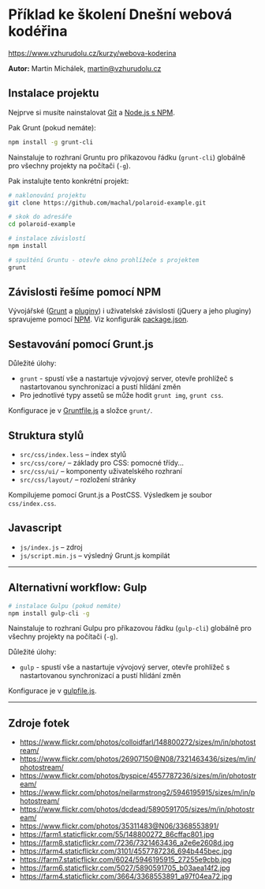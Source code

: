 # Příklad ke školení Dnešní webová kodéřina

https://www.vzhurudolu.cz/kurzy/webova-koderina

**Autor:** Martin Michálek, martin@vzhurudolu.cz

## Instalace projektu

Nejprve si musíte nainstalovat [Git](https://git-scm.com/downloads) a [Node.js s NPM](https://www.vzhurudolu.cz/prirucka/node-instalace).

Pak Grunt (pokud nemáte):

```bash
npm install -g grunt-cli
```

Nainstaluje to rozhraní Gruntu pro příkazovou řádku (`grunt-cli`) globálně pro všechny projekty na počítači (`-g`).

Pak instalujte tento konkrétní projekt:

```bash
# naklonování projektu
git clone https://github.com/machal/polaroid-example.git

# skok do adresáře
cd polaroid-example

# instalace závislostí
npm install

# spuštění Gruntu - otevře okno prohlížeče s projektem
grunt
```

## Závislosti řešíme pomocí NPM

Vývojářské ([Grunt](https://www.vzhurudolu.cz/prirucka/grunt) a [pluginy](https://www.vzhurudolu.cz/prirucka/grunt-pluginy)) i uživatelské závislosti (jQuery a jeho pluginy) spravujeme pomocí [NPM](https://www.npmjs.com/). Viz konfigurák [package.json](./package.json).


## Sestavování pomocí Grunt.js

Důležité úlohy:

* `grunt` - spustí vše a nastartuje vývojový server, otevře prohlížeč s nastartovanou synchronizací a pustí hlídání změn
* Pro jednotlivé typy assetů se může hodit `grunt img`, `grunt css`.

Konfigurace je v [Gruntfile.js](./Gruntfile.js) a složce `grunt/`.


## Struktura stylů

* `src/css/index.less` – index stylů
* `src/css/core/` – základy pro CSS: pomocné třídy…
* `src/css/ui/` –  komponenty uživatelského rozhraní
* `src/css/layout/` –  rozložení stránky

Kompilujeme pomocí Grunt.js a PostCSS. Výsledkem je soubor `css/index.css`.


## Javascript

* `js/index.js` – zdroj
* `js/script.min.js` – výsledný Grunt.js kompilát

---

## Alternativní workflow: Gulp

```bash
# instalace Gulpu (pokud nemáte)
npm install gulp-cli -g
```

Nainstaluje to rozhraní Gulpu pro příkazovou řádku (`gulp-cli`) globálně pro všechny projekty na počítači (`-g`).

Důležité úlohy:

* `gulp` - spustí vše a nastartuje vývojový server, otevře prohlížeč s nastartovanou synchronizací a pustí hlídání změn

Konfigurace je v [gulpfile.js](./gulpfile.js).

---

## Zdroje fotek

- https://www.flickr.com/photos/colloidfarl/148800272/sizes/m/in/photostream/
- https://www.flickr.com/photos/26907150@N08/7321463436/sizes/m/in/photostream/
- https://www.flickr.com/photos/byspice/4557787236/sizes/m/in/photostream/
- https://www.flickr.com/photos/neilarmstrong2/5946195915/sizes/m/in/photostream/
- https://www.flickr.com/photos/dcdead/5890591705/sizes/m/in/photostream/
- https://www.flickr.com/photos/35311483@N06/3368553891/
- https://farm1.staticflickr.com/55/148800272_86cffac801.jpg
- https://farm8.staticflickr.com/7236/7321463436_a2e6e2608d.jpg
- https://farm4.staticflickr.com/3101/4557787236_694b445bec.jpg
- https://farm7.staticflickr.com/6024/5946195915_27255e9cbb.jpg
- https://farm6.staticflickr.com/5027/5890591705_b03aea14f2.jpg
- https://farm4.staticflickr.com/3664/3368553891_a97f04ea72.jpg


